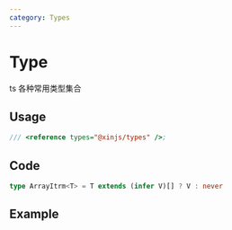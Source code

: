 ```yaml
---
category: Types
---
```


# Type

ts 各种常用类型集合

## Usage

```ts
/// <reference types="@xinjs/types" />;
```

## Code

```ts
type ArrayItrm<T> = T extends (infer V)[] ? V : never
```

## Example
